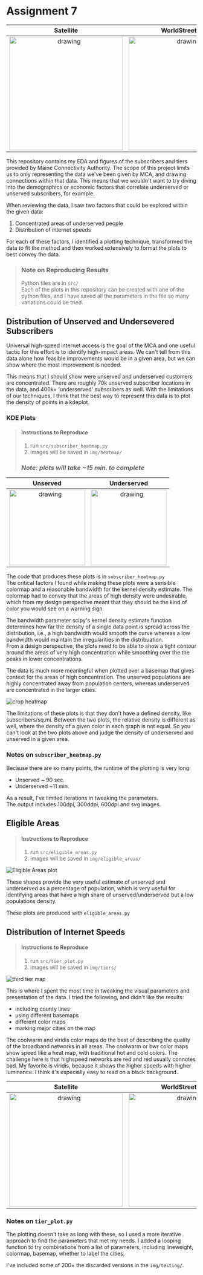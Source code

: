 # Assignment 7
Satellite | WorldStreetMap | Heatmap
:-------------------------:|:-------------------------:|:----:|
<img src="img/tiers/arc_imagery_bwr_no_label_1.5_72dpi.png" alt="drawing" width="300"/> | <img src="img/tiers/arc_worldstreetmap_viridis_no_label_1.5_72dpi.png" alt="drawing" width="300"/> | <img src="img/heatmap/unserved_100dpi.png" alt="drawing" width="300"/>  





This repository contains my EDA and figures of the subscribers and tiers provided by Maine Connectivity Authority. The scope of this project limits us to only representing the data we've been given by MCA, and drawing connections within that data. This means that we wouldn't want to try diving into the demographics or economic factors that correlate underserved or unserved subscribers, for example.

When reviewing the data, I saw two factors that could be explored within the given data:
1. Concentrated areas of underserved people
2. Distribution of internet speeds

For each of these factors, I identified a plotting technique, transformed the data to fit the method and then worked extensively to format the plots to best convey the data.

> ### Note on Reproducing Results
> Python files are in `src/`  
> Each of the plots in this repository can be created with one of the python files, and I have saved all the parameters in the file so many variations could be tried. 

## Distribution of Unserved and Undersevered Subscribers
Universal high-speed internet access is the goal of the MCA and one useful tactic for this effort is to identify high-impact areas. We can't tell from this data alone how feasible improvements would be in a given area, but we can show where the most improvement is needed. 

This means that I should show were unserved and underserved customers are concentrated. There are roughly 70k unserved subscriber locations in the data, and 400k+ 'underserved' subscribers as well. With the limitations of our techniques, I think that the best way to represent this data is to plot the density of points in a kdeplot.  
### KDE Plots
> #### Instructions to Reproduce
> 1. run `src/subscriber_heatmap.py`  
> 2. images will be saved in `img/heatmap/`  
> ### *Note: plots will take ~15 min. to complete*

| Unserved | Underserved |
|:---:|:---:|
| <img src="img/heatmap/unserved_100dpi.png" alt="drawing" width="200"/> | <img src="img/heatmap/underserved_100dpi.png" alt="drawing" width="200"/>|  

The code that produces these plots is in `subscriber_heatmap.py`  
The critical factors I found while making these plots were a sensible colormap and a reasonable bandwidth for the kernel density estimate. The colormap had to convey that the areas of high density were undesirable, which from my design perspective meant that they should be the kind of color you would see on a warning sign.

The bandwidth parameter scipy's kernel density estimate function determines how far the density of a single data point is spread across the distribution, i.e., a high bandwidth would smooth the curve whereas a low bandwidth would maintain the irregularities in the distribuation.  
From a design perspective, the plots need to be able to show a tight contour around the areas of very high concentration while smoothing over the the peaks in lower concentrations.

The data is much more meaningful when plotted over a basemap that gives context for the areas of high concentration. The unserved populations are highly concentrated away from population centers, whereas underserved are concentrated in the larger cities.

![crop heatmap](img/heatmap/unserved_crop.png)

The limitations of these plots is that they don't have a defined density, like subscribers/sq.mi. Between the two plots, the relative density is different as well, where the density of a given color in each graph is not equal. So you can't look at the two plots above and judge the density of underserved and unserved in a given area.

### Notes on `subscriber_heatmap.py`
Because there are so many points, the runtime of the plotting is very long:
* Unserved ~ 90 sec.
* Underserved ~11 min.  

As a result, I've limited iterations in tweaking the parameters.  
The output includes 100dpi, 300ddpi, 600dpi and svg images.

## Eligible Areas
> #### Instructions to Reproduce
> 1. run `src/eligible_areas.py`  
> 2. images will be saved in `img/eligible_areas/`  

![Eligible Areas plot](img/eligible_areas/eligible_areas_600dpi.png)

These shapes provide the very useful estimate of unserved and underserved as a percentage of population, which is very useful for identifying areas that have a high share of unserved/underserved but a low populations density.

These plots are produced with `eligible_areas.py`    

## Distribution of Internet Speeds
> #### Instructions to Reproduce
> 1. run `src/tier_plot.py`  
> 2. images will be saved in `img/tiers/` 

![third tier map](img/tiers/dark_nolabel_viridis_no_label_1.5_72dpi.png)  

This is where I spent the most time in tweaking the visual parameters and presentation of the data. 
I tried the following, and didn't like the results:
* including county lines
* using different basemaps
* different color maps
* marking major cities on the map

The coolwarm and viridis color maps do the best of describing the quality of the broadband networks in all areas. The coolwarm or bwr color maps show speed like a heat map, with traditional hot and cold colors. The challenge here is that highspeed networks are red and red usually connotes bad. My favorite is viridis, because it shows the higher speeds with higher luminance. I think it's especially easy to read on a black background.

Satellite | WorldStreetMap | Dark
:-------------------------:|:-------------------------:|:----:|
<img src="img/tiers/arc_imagery_bwr_no_label_1.5_72dpi.png" alt="drawing" width="300"/> | <img src="img/tiers/arc_worldstreetmap_viridis_no_label_1.5_72dpi.png" alt="drawing" width="300"/> | <img src="img/tiers/dark_nolabel_viridis_no_label_1.5_72dpi.png" alt="drawing" width="300"/>  


### Notes on `tier_plot.py`
The plotting doesn't take as long with these, so I used a more iterative approach to find the parameters that met my needs. I added a looping function to try combinations from a list of parameters, including lineweight, colormap, basemap, whether to label the cities.

I've included some of 200+ the discarded versions in the `img/testing/`.

